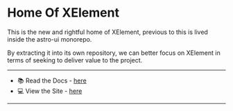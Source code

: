 # Home Of XElement

This is the new and rightful home of XElement, previous to this is lived inside the astro-ui monorepo.

By extracting it into its own repository, we can better focus on XElement in terms of seeking to deliver value to the project.

-----

- 📚 Read the Docs - [here](docs/)
- 💻 View the Site - [here]()

-----
